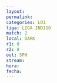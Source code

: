 ```yaml
---
layout: 
permalink: 
categories: LO1
liga: LIGA INDIGO
match: 2
local: DARK
r1: 0
r2: 0
out: SPH
stream: 
hora: 
fecha:
---
```

